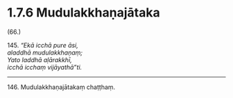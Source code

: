 

# 1.7.6 Mudulakkhaṇajātaka




(66.)

145\. _“Ekā icchā pure āsi,_  
_aladdhā mudulakkhaṇaṃ;_  
_Yato laddhā aḷārakkhī,_  
_icchā icchaṃ vijāyathā”ti._  


---

146\. Mudulakkhaṇajātakaṃ chaṭṭhaṃ.





